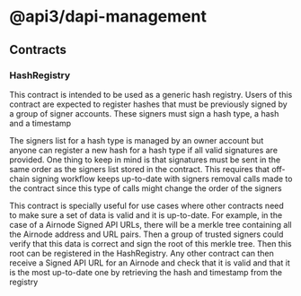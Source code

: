 # @api3/dapi-management

## Contracts

### HashRegistry

This contract is intended to be used as a generic hash registry. Users of this contract are expected to register hashes that must be previously signed by a group of signer accounts. These signers must sign a hash type, a hash and a timestamp

The signers list for a hash type is managed by an owner account but anyone can register a new hash for a hash type if all valid signatures are provided. One thing to keep in mind is that signatures must be sent in the same order as the signers list stored in the contract. This requires that off-chain signing workflow keeps up-to-date with signers removal calls made to the contract since this type of calls might change the order of the signers

This contract is specially useful for use cases where other contracts need to make sure a set of data is valid and it is up-to-date. For example, in the case of a Airnode Signed API URLs, there will be a merkle tree containing all the Airnode address and URL pairs. Then a group of trusted signers could verify that this data is correct and sign the root of this merkle tree. Then this root can be registered in the HashRegistry. Any other contract can then receive a Signed API URL for an Airnode and check that it is valid and that it is the most up-to-date one by retrieving the hash and timestamp from the registry
